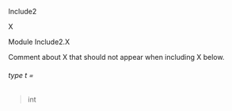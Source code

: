 Include2

X

Module Include2.X

Comment about X that should not appear when including X below.

<a id="type-t"></a>

###### type t =

> int
